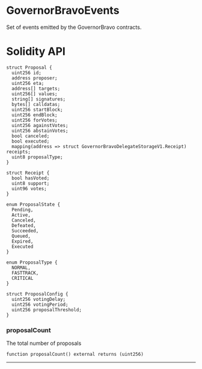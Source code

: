 # GovernorBravoEvents

Set of events emitted by the GovernorBravo contracts.

# Solidity API

```solidity
struct Proposal {
  uint256 id;
  address proposer;
  uint256 eta;
  address[] targets;
  uint256[] values;
  string[] signatures;
  bytes[] calldatas;
  uint256 startBlock;
  uint256 endBlock;
  uint256 forVotes;
  uint256 againstVotes;
  uint256 abstainVotes;
  bool canceled;
  bool executed;
  mapping(address => struct GovernorBravoDelegateStorageV1.Receipt) receipts;
  uint8 proposalType;
}
```

```solidity
struct Receipt {
  bool hasVoted;
  uint8 support;
  uint96 votes;
}
```

```solidity
enum ProposalState {
  Pending,
  Active,
  Canceled,
  Defeated,
  Succeeded,
  Queued,
  Expired,
  Executed
}
```

```solidity
enum ProposalType {
  NORMAL,
  FASTTRACK,
  CRITICAL
}
```

```solidity
struct ProposalConfig {
  uint256 votingDelay;
  uint256 votingPeriod;
  uint256 proposalThreshold;
}
```

### proposalCount

The total number of proposals

```solidity
function proposalCount() external returns (uint256)
```

---
